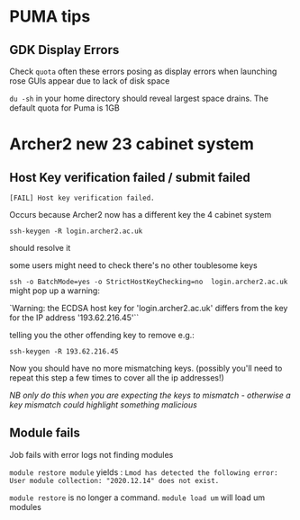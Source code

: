 # PUMA tips

## GDK Display Errors

Check `quota` often these errors posing as display errors when launching rose GUIs appear due to lack of disk space

`du -sh`  in your home directory should reveal largest space drains. The default quota for Puma is 1GB

# Archer2 new 23 cabinet system


## Host Key verification failed / submit failed

`[FAIL] Host key verification failed.`

Occurs because Archer2 now has a different key the 4 cabinet system

`ssh-keygen -R login.archer2.ac.uk`

should resolve it

some users might need to check there's no other toublesome keys

`ssh -o BatchMode=yes -o StrictHostKeyChecking=no  login.archer2.ac.uk`
might pop up a warning:

`Warning: the ECDSA host key for 'login.archer2.ac.uk' differs from the key for the IP address '193.62.216.45'``

telling you the other offending key to remove e.g.:

`ssh-keygen -R 193.62.216.45`

Now you should have no more mismatching keys. (possibly you'll need to repeat this step a few times to cover all the ip addresses!)

*NB only do this when you are expecting the keys to mismatch - otherwise a key mismatch could highlight something malicious*

## Module fails

Job fails with error logs not finding modules

`module restore module` yields : `Lmod has detected the following error:  User module collection: "2020.12.14" does not exist.`

`module restore` is no longer a command. `module load um` will load um modules
